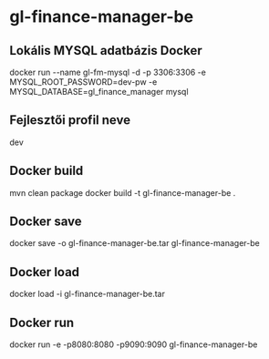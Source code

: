 # gl-finance-manager-be

## Lokális MYSQL adatbázis Docker
docker run --name gl-fm-mysql -d -p 3306:3306 -e MYSQL_ROOT_PASSWORD=dev-pw -e MYSQL_DATABASE=gl_finance_manager mysql

## Fejlesztői profil neve
dev

## Docker build
mvn clean package
docker build -t gl-finance-manager-be .

## Docker save
docker save -o gl-finance-manager-be.tar gl-finance-manager-be

## Docker load
docker load -i gl-finance-manager-be.tar

## Docker run
docker run -e -p8080:8080 -p9090:9090 gl-finance-manager-be